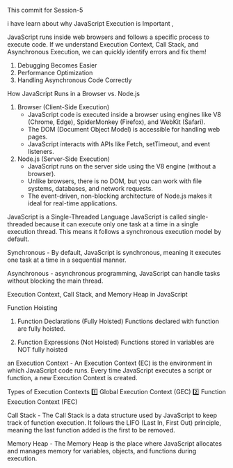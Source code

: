 This commit for Session-5

i have learn about why JavaScript Execution is Important ,

JavaScript runs inside web browsers and follows a specific process to execute code.
If we understand Execution Context, Call Stack, and Asynchronous Execution, we can quickly identify errors and fix them!

1. Debugging Becomes Easier
2. Performance Optimization
3. Handling Asynchronous Code Correctly

How JavaScript Runs in a Browser vs. Node.js

1. Browser (Client-Side Execution)
    - JavaScript code is executed inside a browser using engines like V8 (Chrome, Edge), SpiderMonkey (Firefox), and WebKit (Safari).
    - The DOM (Document Object Model) is accessible for handling web pages.
    - JavaScript interacts with APIs like Fetch, setTimeout, and event listeners.
2. Node.js (Server-Side Execution)
    - JavaScript runs on the server side using the V8 engine (without a browser).
    - Unlike browsers, there is no DOM, but you can work with file systems, databases, and network requests.
    - The event-driven, non-blocking architecture of Node.js makes it ideal for real-time applications.

 JavaScript is a Single-Threaded Language
 JavaScript is called single-threaded because it can execute only one task at a time in a single execution thread. This means it follows a synchronous execution model by default.

 Synchronous - By default, JavaScript is synchronous, meaning it executes one task at a time in a sequential manner.
 
 Asynchronous - asynchronous programming, JavaScript can handle tasks without blocking the main thread.

 Execution Context, Call Stack, and Memory Heap in JavaScript
 
 Function Hoisting
 1. Function Declarations (Fully Hoisted)
 Functions declared with function are fully hoisted.

 2. Function Expressions (Not Hoisted)
Functions stored in variables are NOT fully hoisted

 an Execution Context - An Execution Context (EC) is the environment in which JavaScript code runs.
Every time JavaScript executes a script or function, a new Execution Context is created.
 
 Types of Execution Contexts
 1️⃣ Global Execution Context (GEC)
 2️⃣ Function Execution Context (FEC)

 Call Stack - The Call Stack is a data structure used by JavaScript to keep track of function execution. It follows the LIFO (Last In, First Out) principle, meaning the last function added is the first to be removed.

 Memory Heap - The Memory Heap is the place where JavaScript allocates and manages memory for variables, objects, and functions during execution.
